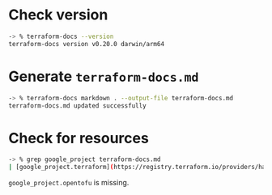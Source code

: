 # Check version
```bash
-> % terraform-docs --version                                 
terraform-docs version v0.20.0 darwin/arm64
```

# Generate `terraform-docs.md`
```bash
-> % terraform-docs markdown . --output-file terraform-docs.md
terraform-docs.md updated successfully
```

# Check for resources
```bash
-> % grep google_project terraform-docs.md 
| [google_project.terraform](https://registry.terraform.io/providers/hashicorp/google/latest/docs/resources/project) | resource |
```

`google_project.opentofu` is missing.
